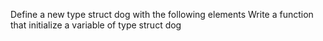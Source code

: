Define a new type struct dog with the following elements
Write a function that initialize a variable of type struct dog
